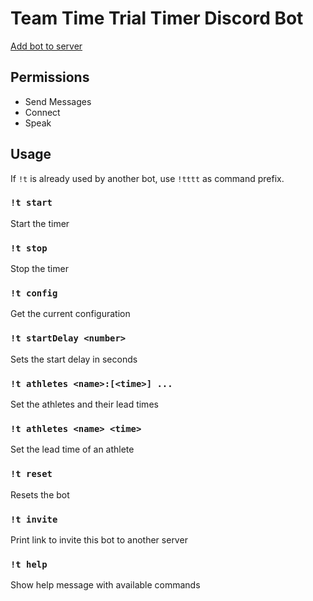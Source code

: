 # Team Time Trial Timer Discord Bot

[Add bot to server](https://discord.com/api/oauth2/authorize?client_id=806979974594560060&permissions=3147776&scope=bot)

## Permissions

* Send Messages
* Connect
* Speak

## Usage

If `!t` is already used by another bot, use `!tttt` as command prefix.

### `!t start`
Start the timer

### `!t stop`
Stop the timer

### `!t config`
Get the current configuration

### `!t startDelay <number>`
Sets the start delay in seconds

### `!t athletes <name>:[<time>] ...`
Set the athletes and their lead times

### `!t athletes <name> <time>`
Set the lead time of an athlete

### `!t reset`
Resets the bot

### `!t invite`
Print link to invite this bot to another server

### `!t help`
Show help message with available commands